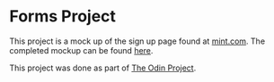 # Forms Project

This project is a mock up of the sign up page found at
[mint.com](https://accounts.intuit.com/signup.html).
The completed mockup can be found [here](https://rankoliang.github.io/mint-signup/).

This project was done as part of [The Odin Project](https://theodinproject.com/courses/html-and-css/lessons/html-forms).
